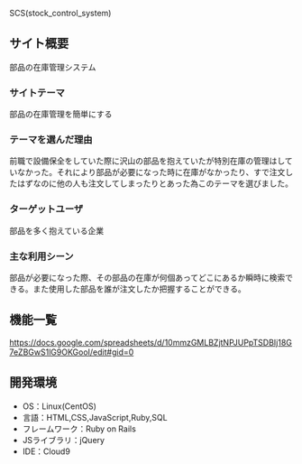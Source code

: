 SCS(stock_control_system)

## サイト概要
部品の在庫管理システム

### サイトテーマ
部品の在庫管理を簡単にする

### テーマを選んだ理由
前職で設備保全をしていた際に沢山の部品を抱えていたが特別在庫の管理はしていなかった。それにより部品が必要になった時に在庫がなかったり、すで注文したはずなのに他の人も注文してしまったりとあった為このテーマを選びました。

### ターゲットユーザ
部品を多く抱えている企業

### 主な利用シーン
部品が必要になった際、その部品の在庫が何個あってどこにあるか瞬時に検索できる。また使用した部品を誰が注文したか把握することができる。

## 機能一覧
https://docs.google.com/spreadsheets/d/10mmzGMLBZjtNPJUPpTSDBIj18G7eZBGwS1lG9OKGooI/edit#gid=0

## 開発環境
- OS：Linux(CentOS)
- 言語：HTML,CSS,JavaScript,Ruby,SQL
- フレームワーク：Ruby on Rails
- JSライブラリ：jQuery
- IDE：Cloud9